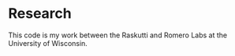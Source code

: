 # Research

This code is my work between the Raskutti and Romero Labs at the University of Wisconsin.
